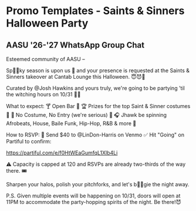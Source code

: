 # Promo Templates - Saints & Sinners Halloween Party

## AASU '26-'27 WhatsApp Group Chat

Esteemed community of AASU  –

Sp🎃🎃ky season is upon us 👻 and your presence is requested at the Saints & Sinners takeover at Cantab Lounge this Halloween. 😇😈🥵

Curated by @Josh Hawkins and yours truly, we're going to be partying 'til the witching hours on 10/31 🪩🌙

What to expect:
🍸 Open Bar 🥂
🏆 Prizes for the top Saint & Sinner costumes 🏅
🚫 No Costume, No Entry (we're serious) 🚫
🎧 Jhawk be spinning Afrobeats, House, Baile Funk, Hip-Hop, R&B & more 🪇

How to RSVP:
💌 Send $40 to @LinDon-Harris on Venmo
✅ Hit "Going" on Partiful to confirm:

https://partiful.com/e/f0HtWEaGumfqL1Xlb4Li

⚠ Capacity is capped at 120 and RSVPs are already two-thirds of the way there. 🎟

Sharpen your halos, polish your pitchforks, and let's b👻👻gie the night away.

P.S. Given multiple events will be happening on 10/31, doors will open at 11PM to accommodate the party-hopping spirits of the night. Be there!😈
